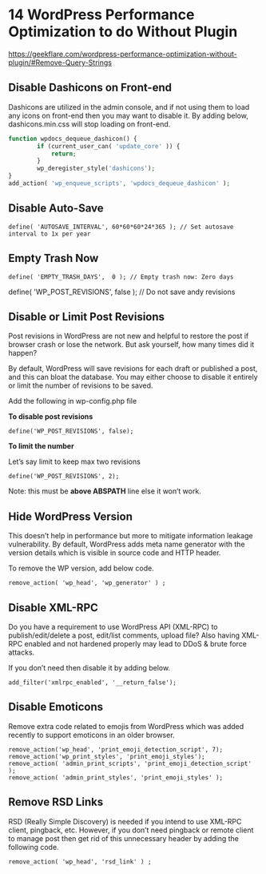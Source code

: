 # 14 WordPress Performance Optimization to do Without Plugin

https://geekflare.com/wordpress-performance-optimization-without-plugin/#Remove-Query-Strings

## Disable Dashicons on Front-end

Dashicons are utilized in the admin console, and if not using them to load any icons on front-end then you may want to disable it. By adding below, dashicons.min.css will stop loading on front-end.

```php
function wpdocs_dequeue_dashicon() {
        if (current_user_can( 'update_core' )) {
            return;
        }
        wp_deregister_style('dashicons');
}
add_action( 'wp_enqueue_scripts', 'wpdocs_dequeue_dashicon' );
```

## Disable Auto-Save

```
define( 'AUTOSAVE_INTERVAL', 60*60*60*24*365 ); // Set autosave interval to 1x per year
```

## Empty Trash Now
```
define( 'EMPTY_TRASH_DAYS',  0 ); // Empty trash now: Zero days
```

define( 'WP_POST_REVISIONS', false ); // Do not save andy revisions

## Disable or Limit Post Revisions

Post revisions in WordPress are not new and helpful to restore the post if browser crash or lose the network. But ask yourself, how many times did it happen?

By default, WordPress will save revisions for each draft or published a post, and this can bloat the database. You may either choose to disable it entirely or limit the number of revisions to be saved.

Add the following in wp-config.php file

**To disable post revisions**

```
define('WP_POST_REVISIONS', false);
```

**To limit the number**

Let’s say limit to keep max two revisions
```
define('WP_POST_REVISIONS', 2);
```
Note: this must be **above ABSPATH** line else it won’t work.

## Hide WordPress Version

This doesn’t help in performance but more to mitigate information leakage vulnerability. By default, WordPress adds meta name generator with the version details which is visible in source code and HTTP header.

To remove the WP version, add below code.
```
remove_action( 'wp_head', 'wp_generator' ) ;
```

## Disable XML-RPC

Do you have a requirement to use WordPress API (XML-RPC) to publish/edit/delete a post, edit/list comments, upload file? Also having XML-RPC enabled and not hardened properly may lead to DDoS & brute force attacks.

If you don’t need then disable it by adding below.
```
add_filter('xmlrpc_enabled', '__return_false');
```

## Disable Emoticons

Remove extra code related to emojis from WordPress which was added recently to support emoticons in an older browser.
```
remove_action('wp_head', 'print_emoji_detection_script', 7);
remove_action('wp_print_styles', 'print_emoji_styles');
remove_action( 'admin_print_scripts', 'print_emoji_detection_script' );
remove_action( 'admin_print_styles', 'print_emoji_styles' );
```

## Remove RSD Links

RSD (Really Simple Discovery) is needed if you intend to use XML-RPC client, pingback, etc. However, if you don’t need pingback or remote client to manage post then get rid of this unnecessary header by adding the following code.
```
remove_action( 'wp_head', 'rsd_link' ) ;
```

